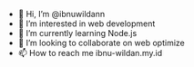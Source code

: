 - 👋 Hi, I’m @ibnuwildann
- 👀 I’m interested in web development
- 🌱 I’m currently learning Node.js
- 💞️ I’m looking to collaborate on web optimize
- 📫 How to reach me ibnu-wildan.my.id

<!---
ibnuwildann/ibnuwildann is a ✨ special ✨ repository because its `README.md` (this file) appears on your GitHub profile.
You can click the Preview link to take a look at your changes.
--->
